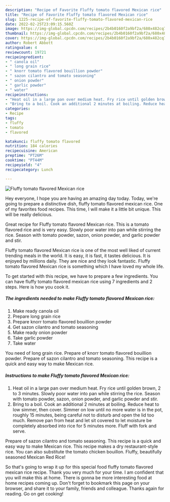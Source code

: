 ```yaml
---
description: "Recipe of Favorite Fluffy tomato flavored Mexican rice"
title: "Recipe of Favorite Fluffy tomato flavored Mexican rice"
slug: 1225-recipe-of-favorite-fluffy-tomato-flavored-mexican-rice
date: 2022-02-25T23:09:15.560Z
image: https://img-global.cpcdn.com/recipes/2b4b0160f2a9bf2a/680x482cq70/fluffy-tomato-flavored-mexican-rice-recipe-main-photo.jpg
thumbnail: https://img-global.cpcdn.com/recipes/2b4b0160f2a9bf2a/680x482cq70/fluffy-tomato-flavored-mexican-rice-recipe-main-photo.jpg
cover: https://img-global.cpcdn.com/recipes/2b4b0160f2a9bf2a/680x482cq70/fluffy-tomato-flavored-mexican-rice-recipe-main-photo.jpg
author: Robert Abbott
ratingvalue: 4
reviewcount: 19721
recipeingredient:
- " canola oil"
- " long grain rice"
- " knorr tomato flavored bouillion powder"
- " sazon cilantro and tomato seasoning"
- " onion powder"
- " garlic powder"
- " water"
recipeinstructions:
- "Heat oil in a large pan over medium heat. Fry rice until golden brown, 2 to 3 minutes. Slowly poor water into pan while stirring the rice. Season with tomato powder, sazon, onion powder, and garlic powder and stir."
- "Bring to a boil. Cook an additional 2 minutes at boiling. Reduce heat to low simmer, then cover. Simmer on low until no more water is in the pot, roughly 15 minutes, being careful not to disturb and open the lid too much. Remove pan from heat and let sit covered to let moisture be completely absorbed into rice for 5 minutes more. Fluff with fork and serve."
categories:
- Recipe
tags:
- fluffy
- tomato
- flavored

katakunci: fluffy tomato flavored 
nutrition: 184 calories
recipecuisine: American
preptime: "PT26M"
cooktime: "PT44M"
recipeyield: "4"
recipecategory: Lunch

---
```



![Fluffy tomato flavored Mexican rice](https://img-global.cpcdn.com/recipes/2b4b0160f2a9bf2a/680x482cq70/fluffy-tomato-flavored-mexican-rice-recipe-main-photo.jpg)

Hey everyone, I hope you are having an amazing day today. Today, we're going to prepare a distinctive dish, fluffy tomato flavored mexican rice. One of my favorites food recipes. This time, I will make it a little bit unique. This will be really delicious.

Great recipe for Fluffy tomato flavored Mexican rice. This is a tomato flavored rice and is very easy. Slowly poor water into pan while stirring the rice. Season with tomato powder, sazon, onion powder, and garlic powder and stir.

Fluffy tomato flavored Mexican rice is one of the most well liked of current trending meals in the world. It is easy, it is fast, it tastes delicious. It is enjoyed by millions daily. They are nice and they look fantastic. Fluffy tomato flavored Mexican rice is something which I have loved my whole life.


To get started with this recipe, we have to prepare a few ingredients. You can have fluffy tomato flavored mexican rice using 7 ingredients and 2 steps. Here is how you cook it.

<!--inarticleads1-->

##### The ingredients needed to make Fluffy tomato flavored Mexican rice:

1. Make ready  canola oil
1. Prepare  long grain rice
1. Prepare  knorr tomato flavored bouillion powder
1. Get  sazon cilantro and tomato seasoning
1. Make ready  onion powder
1. Take  garlic powder
1. Take  water


You need of long grain rice. Prepare of knorr tomato flavored bouillion powder. Prepare of sazon cilantro and tomato seasoning. This recipe is a quick and easy way to make Mexican rice. 

<!--inarticleads2-->

##### Instructions to make Fluffy tomato flavored Mexican rice:

1. Heat oil in a large pan over medium heat. Fry rice until golden brown, 2 to 3 minutes. Slowly poor water into pan while stirring the rice. Season with tomato powder, sazon, onion powder, and garlic powder and stir.
1. Bring to a boil. Cook an additional 2 minutes at boiling. Reduce heat to low simmer, then cover. Simmer on low until no more water is in the pot, roughly 15 minutes, being careful not to disturb and open the lid too much. Remove pan from heat and let sit covered to let moisture be completely absorbed into rice for 5 minutes more. Fluff with fork and serve.


Prepare of sazon cilantro and tomato seasoning. This recipe is a quick and easy way to make Mexican rice. This recipe makes a dry restaurant-style rice. You can also substitute the tomato chicken bouillon. Fluffy, beautifully seasoned Mexican Red Rice! 

So that's going to wrap it up for this special food fluffy tomato flavored mexican rice recipe. Thank you very much for your time. I am confident that you will make this at home. There is gonna be more interesting food at home recipes coming up. Don't forget to bookmark this page on your browser, and share it to your family, friends and colleague. Thanks again for reading. Go on get cooking!
